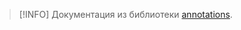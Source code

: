 > [!INFO]
> Документация из библиотеки [annotations](../../annotations/index.md).

<!--@include: @/api/annotations/Классы/КонтейнерАннотаций.md-->

